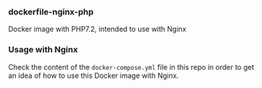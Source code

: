 ### dockerfile-nginx-php

Docker image with PHP7.2, intended to use with Nginx

### Usage with Nginx

Check the content of the `docker-compose.yml` file in this repo in order to get an idea of how to use this Docker image with Nginx.